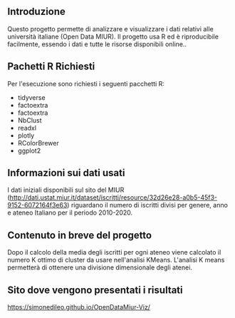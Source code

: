 ## Introduzione
Questo progetto permette di analizzare e visualizzare i dati relativi alle università italiane (Open Data MIUR).
Il progetto usa R ed è riproducibile facilmente, essendo i dati e tutte le risorse disponibili online..

## Pachetti R Richiesti
Per l'esecuzione sono richiesti i seguenti pacchetti R:
- tidyverse
- factoextra
- factoextra
- NbClust
- readxl
- plotly
- RColorBrewer
- ggplot2


## Informazioni sui dati usati
I dati iniziali disponibili sul sito del MIUR (http://dati.ustat.miur.it/dataset/iscritti/resource/32d26e28-a0b5-45f3-9152-6072164f3e63) riguardano il numero di iscritti divisi per genere, anno e ateneo Italiano per il periodo 2010-2020.


## Contenuto in breve del progetto
Dopo il calcolo della media degli iscritti per ogni ateneo viene calcolato il numero K ottimo di cluster da usare nell'analisi KMeans.
L'analisi K means permetterà di ottenere una divisione dimensionale degli atenei.



## Sito dove vengono presentati i risultati

https://simonedileo.github.io/OpenDataMiur-Viz/
